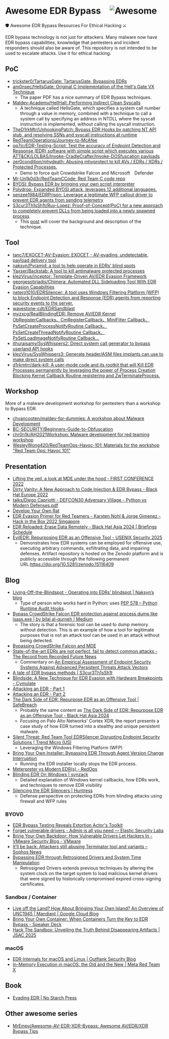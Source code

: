 # Awesome EDR Bypass　![Awesome](https://cdn.rawgit.com/sindresorhus/awesome/d7305f38d29fed78fa85652e3a63e154dd8e8829/media/badge.svg)

🛡️ Awesome EDR Bypass Resources For Ethical Hacking ⚔️

EDR bypass technology is not just for attackers.
Many malware now have EDR bypass capabilities, knowledge that pentesters and incident responders should also be aware of.
This repository is not intended to be used to escalate attacks. Use it for ethical hacking.

## PoC
- [trickster0/TartarusGate: TartarusGate, Bypassing EDRs](https://github.com/trickster0/TartarusGate)
- [am0nsec/HellsGate: Original C Implementation of the Hell's Gate VX Technique](https://github.com/am0nsec/HellsGate)
    - The paper PDF has a nice summary of EDR Bypass techniques.
- [Maldev-Academy/HellHall: Performing Indirect Clean Syscalls](https://github.com/Maldev-Academy/HellHall)
    - A technique called HellsGate, which specifies a system call number through a value in memory, combined with a technique to call a system call by specifying an address in NTDLL where the syscall instruction is implemented, without calling the syscall instruction.
- [TheD1rkMtr/UnhookingPatch: Bypass EDR Hooks by patching NT API stub, and resolving SSNs and syscall instructions at runtime](https://github.com/TheD1rkMtr/UnhookingPatch)
- [RedTeamOperations/Journey-to-McAfee](https://github.com/RedTeamOperations/Journey-to-McAfee)
- [op7ic/EDR-Testing-Script: Test the accuracy of Endpoint Detection and Response (EDR) software with simple script which executes various ATT&CK/LOLBAS/Invoke-CradleCrafter/Invoke-DOSfuscation payloads](https://github.com/op7ic/EDR-Testing-Script)
- [zer0condition/mhydeath: Abusing mhyprotect to kill AVs / EDRs / XDRs / Protected Processes.](https://github.com/zer0condition/mhydeath)
  - Demo to force quit Crowdstrike Falcon and Microsoft　Defender
- [Mr-Un1k0d3r/RedTeamCCode: Red Team C code repo](https://github.com/Mr-Un1k0d3r/RedTeamCCode/)
- [BYOSI: Bypass EDR by bringing your own script interpreter](https://github.com/oldkingcone/BYOSI)
- [Polydrop: Expanded BYOSI attack, leverages 12 additional languages.](https://github.com/MalwareSupportGroup/PolyDrop)
- [senzee1984/EDRPrison: Leverage a legitimate WFP callout driver to prevent EDR agents from sending telemetry](https://github.com/senzee1984/EDRPrison)
- [S3cur3Th1sSh1t/Ruy-Lopez: Proof-of-Concept(PoC) for a new approach to completely prevent DLLs from being loaded into a newly spawned process](https://github.com/S3cur3Th1sSh1t/Ruy-Lopez)
    - This [post](https://s3cur3th1ssh1t.github.io/Cat_Mouse_or_Chess/) will cover the background and description of the technique.

## Tool
- [tanc7/EXOCET-AV-Evasion: EXOCET - AV-evading, undetectable, payload delivery tool](https://github.com/tanc7/EXOCET-AV-Evasion)
- [naksyn/Pyramid: a tool to help operate in EDRs' blind spots](https://github.com/naksyn/Pyramid)
- [Yaxser/Backstab: A tool to kill antimalware protected processes](https://github.com/Yaxser/Backstab/)
- [klezVirus/inceptor: Template-Driven AV/EDR Evasion Framework](https://github.com/klezVirus/inceptor)
- [georgesotiriadis/Chimera: Automated DLL Sideloading Tool With EDR Evasion Capabilities](https://github.com/georgesotiriadis/Chimera)
- [netero1010/EDRSilencer: A tool uses Windows Filtering Platform (WFP) to block Endpoint Detection and Response (EDR) agents from reporting security events to the server.](https://github.com/netero1010/EDRSilencer)
- [wavestone-cdt/EDRSandblast](https://github.com/wavestone-cdt/EDRSandblast)
- [myzxcg/RealBlindingEDR: Remove AV/EDR Kernel ObRegisterCallbacks、CmRegisterCallback、MiniFilter Callback、PsSetCreateProcessNotifyRoutine Callback、PsSetCreateThreadNotifyRoutine Callback、PsSetLoadImageNotifyRoutine Callback...](https://github.com/myzxcg/RealBlindingEDR)
- [jthuraisamy/SysWhispers2: Direct system call generator to bypass userland API hooks](https://github.com/jthuraisamy/SysWhispers2)
- [klezVirus/SysWhispers3: Generate header/ASM files implants can use to make direct system calls](https://github.com/klezVirus/SysWhispers3)
- [d1rkmtrr/dark-kill: A user-mode code and its rootkit that will Kill EDR Processes permanently by leveraging the power of Process Creation Blocking Kernel Callback Routine registering and ZwTerminateProcess.](https://github.com/d1rkmtrr/dark-kill)

## Workshop
More of a malware development workshop for pentesters than a workshop to Bypass EDR.

- [chvancooten/maldev-for-dummies: A workshop about Malware Development](https://github.com/chvancooten/maldev-for-dummies)
- [BC-SECURITY/Beginners-Guide-to-Obfuscation](https://github.com/BC-SECURITY/Beginners-Guide-to-Obfuscation)
- [chr0n1k/AH2021Workshop: Malware development for red teaming workshop](https://github.com/chr0n1k/AH2021Workshop)
- [WesleyWong420/RedTeamOps-Havoc-101: Materials for the workshop "Red Team Ops: Havoc 101"](https://github.com/WesleyWong420/RedTeamOps-Havoc-101)

## Presentation
- [Lifting the veil, a look at MDE under the hood - FIRST CONFERENCE
2022](https://www.first.org/resources/papers/conf2022/MDEInternals-FIRST.pdf)
- [Dirty Vanity: A New Approach to Code Injection &#38; EDR Bypass - Black Hat Europe 2022](https://www.blackhat.com/eu-22/briefings/schedule/#dirty-vanity-a-new-approach-to-code-injection--edr-bypass-28417)
- [talks/Diego Capriotti - DEFCON30 Adversary Village - Python vs Modern Defenses.pdf](https://github.com/naksyn/talks/blob/main/DEFCON30/Diego%20Capriotti%20-%20DEFCON30%20Adversary%20Village%20-%20%20Python%20vs%20Modern%20Defenses.pdf)
- [Develop Your Own Rat](https://docs.google.com/presentation/d/1UZmFo_TvSS2TvPJKlDjIW1kTVjYGGaYO86Buh2UgbaI/mobilepresent?slide=id.g11cdb36f978_1_129)
- [EDR Evasion Primer for Red Teamers - Karsten Nohl & Jorge Gimenez - Hack in the Box 2022 Singapore](https://conference.hitb.org/hitbsecconf2022sin/materials/D1T1%20-%20EDR%20Evasion%20Primer%20for%20Red%20Teamers%20-%20Karsten%20Nohl%20&%20Jorge%20Gimenez.pdf)
- [EDR Reloaded: Erase Data Remotely - Black Hat Asia 2024 | Briefings Schedule](https://i.blackhat.com/Asia-24/Presentations/Asia-24_Bar-EDREraseDataRemotelyReloaded.pdf)
- [EvilEDR: Repurposing EDR as an Offensive Tool - USENIX Security 2025](https://doi.org/10.5281/zenodo.15116409)
    - Demonstrates how EDR systems can be employed for offensive use, executing arbitrary commands, exfiltrating data, and impairing defenses. Artifact repository is hosted on the Zenodo platform and is publicly accessible through the following permanent URL:https://doi.org/10.5281/zenodo.15116409

## Blog
- [Living-Off-the-Blindspot - Operating into EDRs’ blindspot | Naksyn’s blog](https://www.naksyn.com/edr%20evasion/2022/09/01/operating-into-EDRs-blindspot.html)
  - Type of person who works hard in Python; uses [PEP 578 – Python Runtime Audit Hooks](https://peps.python.org/pep-0578/).
- [Bypass CrowdStrike Falcon EDR protection against process dump like lsass.exe | by bilal al-qurneh | Medium](https://medium.com/@balqurneh/bypass-crowdstrike-falcon-edr-protection-against-process-dump-like-lsass-exe-3c163e1b8a3e)
  - The story is that a forensic tool can be used to dump memory without detection. This is an example of how a tool for legitimate purposes that is not an attack tool can be used in an attack without being detected.
- [Bypassing CrowdStrike Falcon and MDE](https://ericesquivel.github.io/posts/bypass)
- [State-of-the-art EDRs are not perfect, fail to detect common attacks - The Record from Recorded Future News](https://therecord.media/state-of-the-art-edrs-are-not-perfect-fail-to-detect-common-attacks/)
  - Commentary on [An Empirical Assessment of Endpoint Security Systems Against Advanced Persistent Threats Attack Vectors](https://arxiv.org/abs/2108.10422)
- [A tale of EDR bypass methods | S3cur3Th1sSh1t](https://s3cur3th1ssh1t.github.io/A-tale-of-EDR-bypass-methods/)
- [Blindside: A New Technique for EDR Evasion with Hardware Breakpoints - Cymulate](https://cymulate.com/blog/blindside-a-new-technique-for-edr-evasion-with-hardware-breakpoints)
- [Attacking an EDR - Part 1](https://riccardoancarani.github.io/2023-08-03-attacking-an-edr-part-1/)
- [Attacking an EDR - Part 2](https://riccardoancarani.github.io/2023-09-14-attacking-an-edr-part-2/)
- [The Dark Side of EDR: Repurpose EDR as an Offensive Tool | SafeBreach](https://www.safebreach.com/blog/dark-side-of-edr-offensive-tool/)
  - Probably the same content as [The Dark Side of EDR: Repurpose EDR as an Offensive Tool - Black Hat Asia 2024](https://www.blackhat.com/asia-24/briefings/schedule/index.html#the-dark-side-of-edr-repurpose-edr-as-an-offensive-tool-37846)
  - Focusing on Palo Alto Networks' Cortex XDR, the report presents a case study of how EDR turned into a stealthy and unique persistent malware.
- [Silent Threat: Red Team Tool EDRSilencer Disrupting Endpoint Security Solutions | Trend Micro (US)](https://www.trendmicro.com/en_us/research/24/j/edrsilencer-disrupting-endpoint-security-solutions.html)
  - Leveraging the Windows Filtering Platform (WFP)
- [Bring Your Own Installer: Bypassing EDR Through Agent Version Change Interruption](https://www.aon.com/en/insights/cyber-labs/bring-your-own-installer-bypassing-sentinelone)
  - Running the EDR installer locally stops the EDR process.
- [Meterpreter vs Modern EDR(s) - RedOps](https://redops.at/en/blog/meterpreter-vs-modern-edrs-in-2023)
- [Blinding EDR On Windows | synzack](https://synzack.github.io/Blinding-EDR-On-Windows/)
  - Detailed explanation of Windows kernel callbacks, how EDRs work, and techniques to remove EDR visibility
- [Silencing the EDR Silencers | Huntress](https://www.huntress.com/blog/silencing-the-edr-silencers)
  - Defense perspective on protecting EDRs from blinding attacks using firewall and WFP rules

### BYOVD
- [EDR Bypass Testing Reveals Extortion Actor's Toolkit](https://unit42.paloaltonetworks.com/edr-bypass-extortion-attempt-thwarted/)
- [Forget vulnerable drivers - Admin is all you need — Elastic Security Labs](https://www.elastic.co/security-labs/forget-vulnerable-drivers-admin-is-all-you-need)
- [Bring Your Own Backdoor: How Vulnerable Drivers Let Hackers In - VMware Security Blog - VMware](https://blogs.vmware.com/security/2023/04/bring-your-own-backdoor-how-vulnerable-drivers-let-hackers-in.html)
- [It’ll be back: Attackers still abusing Terminator tool and variants – Sophos News](https://news.sophos.com/en-us/2024/03/04/itll-be-back-attackers-still-abusing-terminator-tool-and-variants/)
- [Bypassing EDR through Retrosigned Drivers and System Time Manipulation](https://www.aon.com/en/insights/cyber-labs/bypassing-edr-through-retrosigned-drivers-and-system-time-manipulation)
  - Retrosigned Drivers extends previous techniques by altering the system clock on the target system to load malicious kernel drivers that were signed by historically compromised expired cross-signing certificates. 

### Sandbox / Container
- [Live off the Land? How About Bringing Your Own Island? An Overview of UNC1945 | Mandiant | Google Cloud Blog](https://cloud.google.com/blog/topics/threat-intelligence/live-off-the-land-an-overview-of-unc1945?hl=en)
- [Bring Your Own Container: When Containers Turn the Key to EDR Bypass - Speaker Deck](https://speakerdeck.com/tkmru/byoc-avtokyo2024)
- [Hack The Sandbox: Unveiling the Truth Behind Disappearing Artifacts | JSAC 2025](https://jsac.jpcert.or.jp/archive/2025/pdf/JSAC2025_2_9_kamekawa_sasada_niwa_en.pdf)

### macOS
- [EDR Internals for macOS and Linux | Outflank Security Blog](https://www.outflank.nl/blog/2024/06/03/edr-internals-macos-linux/)
- [In-Memory Execution in macOS: the Old and the New | Meta Red Team X](https://rtx.meta.security/post-exploitation/2022/12/19/In-Memory-Execution-in-macOS.html)

## Book
- [Evading EDR | No Starch Press](https://nostarch.com/evading-edr)

## Other awesome series
- [MrEmpy/Awesome-AV-EDR-XDR-Bypass: Awesome AV/EDR/XDR Bypass Tips](https://github.com/MrEmpy/Awesome-AV-EDR-XDR-Bypass)

